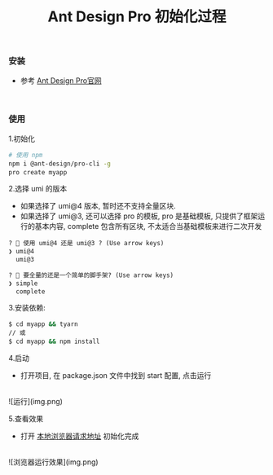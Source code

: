 ﻿---
layout: mypost
title: Ant Design Pro 初始化过程
categories: [ Ant Design Pro, 前端, 用户中心项目 ]
---

### 安装

- 参考 [Ant Design Pro官网](https://pro.ant.design/zh-CN/docs/getting-started)

<br>

### 使用

1.初始化

```bash
# 使用 npm
npm i @ant-design/pro-cli -g
pro create myapp
```

2.选择 umi 的版本

- 如果选择了 umi@4 版本, 暂时还不支持全量区块.
- 如果选择了 umi@3, 还可以选择 pro 的模板, pro 是基础模板, 只提供了框架运行的基本内容, complete 包含所有区块,
  不太适合当基础模板来进行二次开发

```
? 🐂 使用 umi@4 还是 umi@3 ? (Use arrow keys)
❯ umi@4
  umi@3
```

```
? 🚀 要全量的还是一个简单的脚手架? (Use arrow keys)
❯ simple
  complete
```

3.安装依赖:

```bash
$ cd myapp && tyarn
// 或
$ cd myapp && npm install
```

4.启动

- 打开项目, 在 package.json 文件中找到 start 配置, 点击运行
<br>
![运行](img.png)

5.查看效果

- 打开 [本地浏览器请求地址](http://localhost:8000/) 初始化完成
<br>
![浏览器运行效果](img.png)
